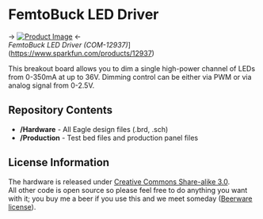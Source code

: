 FemtoBuck LED Driver
===================  
-> [![Product Image](https://cdn.sparkfun.com/assets/parts/9/8/6/4/12937-01.jpg)](https://cdn.sparkfun.com/assets/parts/9/8/6/4/12937-01.jpg) <-  
*FemtoBuck LED Driver (COM-12937)*](https://www.sparkfun.com/products/12937)

This breakout board allows you to dim a single high-power channel of LEDs from 0-350mA at up to 36V. Dimming control can be either via PWM or via analog signal from 0-2.5V.

Repository Contents
-------------------
* **/Hardware** - All Eagle design files (.brd, .sch)
* **/Production** - Test bed files and production panel files

License Information
-------------------
The hardware is released under [Creative Commons Share-alike 3.0](http://creativecommons.org/licenses/by-sa/3.0/).  
All other code is open source so please feel free to do anything you want with it; you buy me a beer if you use this and we meet someday ([Beerware license](http://en.wikipedia.org/wiki/Beerware)).
 
